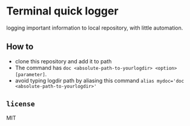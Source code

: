 # Terminal quick logger
logging important information to local repository, with little automation.

## How to
 - clone this repository and add it to path
 - The command has `doc <absolute-path-to-yourlogdir> <option> [parameter]`.
 - avoid typing logdir path by aliasing this command `alias mydoc='doc <absolute-path-to-yourlogdir>'`

## `license`
MIT